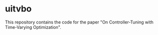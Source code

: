 # uitvbo
This repository contains the code for the paper "On Controller-Tuning with Time-Varying Optimization".
